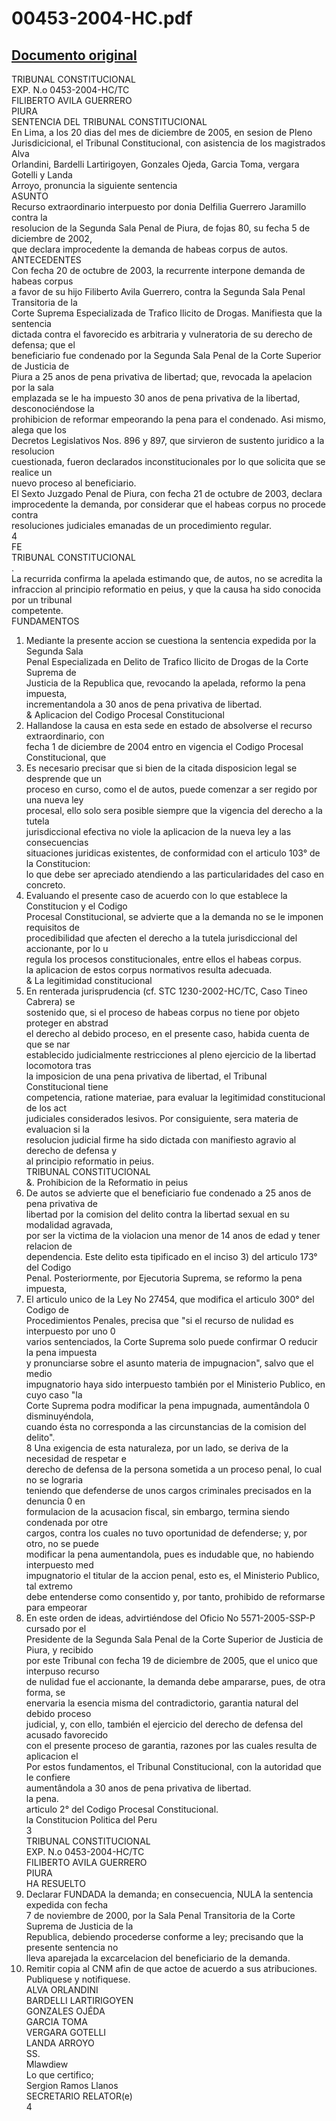 
00453-2004-HC.pdf
=================
  
[Documento original](https://tc.gob.pe/jurisprudencia/2006/00453-2004-HC.pdf)  
---  
TRIBUNAL CONSTITUCIONAL  
EXP. N.o 0453-2004-HC/TC  
FILIBERTO AVILA GUERRERO  
PIURA  
SENTENCIA DEL TRIBUNAL CONSTITUCIONAL  
En Lima, a los 20 dias del mes de diciembre de 2005, en sesion de Pleno  
Jurisdicicional, el Tribunal Constitucional, con asistencia de los magistrados Alva  
Orlandini, Bardelli Lartirigoyen, Gonzales Ojeda, Garcia Toma, vergara Gotelli y Landa  
Arroyo, pronuncia la siguiente sentencia  
ASUNTO  
Recurso extraordinario interpuesto por donia Delfilia Guerrero Jaramillo contra la  
resolucion de la Segunda Sala Penal de Piura, de fojas 80, su fecha 5 de diciembre de 2002,  
que declara improcedente la demanda de habeas corpus de autos.  
ANTECEDENTES  
Con fecha 20 de octubre de 2003, la recurrente interpone demanda de habeas corpus  
a favor de su hijo Filiberto Avila Guerrero, contra la Segunda Sala Penal Transitoria de la  
Corte Suprema Especializada de Trafico Ilicito de Drogas. Manifiesta que la sentencia  
dictada contra el favorecido es arbitraria y vulneratoria de su derecho de defensa; que el  
beneficiario fue condenado por la Segunda Sala Penal de la Corte Superior de Justicia de  
Piura a 25 anos de pena privativa de libertad; que, revocada la apelacion por la sala  
emplazada se le ha impuesto 30 anos de pena privativa de la libertad, desconociéndose la  
prohibicion de reformar empeorando la pena para el condenado. Asi mismo, alega que los  
Decretos Legislativos Nos. 896 y 897, que sirvieron de sustento juridico a la resolucion  
cuestionada, fueron declarados inconstitucionales por lo que solicita que se realice un  
nuevo proceso al beneficiario.  
El Sexto Juzgado Penal de Piura, con fecha 21 de octubre de 2003, declara  
improcedente la demanda, por considerar que el habeas corpus no procede contra  
resoluciones judiciales emanadas de un procedimiento regular.  
4  
FE  
TRIBUNAL CONSTITUCIONAL  
.  
La recurrida confirma la apelada estimando que, de autos, no se acredita la  
infraccion al principio reformatio en peius, y que la causa ha sido conocida por un tribunal  
competente.  
FUNDAMENTOS  
1. Mediante la presente accion se cuestiona la sentencia expedida por la Segunda Sala  
Penal Especializada en Delito de Trafico Ilicito de Drogas de la Corte Suprema de  
Justicia de la Republica que, revocando la apelada, reformo la pena impuesta,  
incrementandola a 30 anos de pena privativa de libertad.  
& Aplicacion del Codigo Procesal Constitucional  
2. Hallandose la causa en esta sede en estado de absolverse el recurso extraordinario, con  
fecha 1 de diciembre de 2004 entro en vigencia el Codigo Procesal Constitucional, que  
3. Es necesario precisar que si bien de la citada disposicion legal se desprende que un  
proceso en curso, como el de autos, puede comenzar a ser regido por una nueva ley  
procesal, ello solo sera posible siempre que la vigencia del derecho a la tutela  
jurisdiccional efectiva no viole la aplicacion de la nueva ley a las consecuencias  
situaciones juridicas existentes, de conformidad con el articulo 103° de la Constitucion:  
lo que debe ser apreciado atendiendo a las particularidades del caso en concreto.  
4. Evaluando el presente caso de acuerdo con lo que establece la Constitucion y el Codigo  
Procesal Constitucional, se advierte que a la demanda no se le imponen requisitos de  
procedibilidad que afecten el derecho a la tutela jurisdiccional del accionante, por lo u  
regula los procesos constitucionales, entre ellos el habeas corpus.  
la aplicacion de estos corpus normativos resulta adecuada.  
& La legitimidad constitucional  
5. En renterada jurisprudencia (cf. STC 1230-2002-HC/TC, Caso Tineo Cabrera) se  
sostenido que, si el proceso de habeas corpus no tiene por objeto proteger en abstrad  
el derecho al debido proceso, en el presente caso, habida cuenta de que se nar  
establecido judicialmente restricciones al pleno ejercicio de la libertad locomotora tras  
la imposicion de una pena privativa de libertad, el Tribunal Constitucional tiene  
competencia, ratione materiae, para evaluar la legitimidad constitucional de los act  
judiciales considerados lesivos. Por consiguiente, sera materia de evaluacion si la  
resolucion judicial firme ha sido dictada con manifiesto agravio al derecho de defensa y  
al principio reformatio in peius.  
TRIBUNAL CONSTITUCIONAL  
&. Prohibicion de la Reformatio in peius  
6. De autos se advierte que el beneficiario fue condenado a 25 anos de pena privativa de  
libertad por la comision del delito contra la libertad sexual en su modalidad agravada,  
por ser la victima de la violacion una menor de 14 anos de edad y tener relacion de  
dependencia. Este delito esta tipificado en el inciso 3) del articulo 173° del Codigo  
Penal. Posteriormente, por Ejecutoria Suprema, se reformo la pena impuesta,  
7. El articulo unico de la Ley No 27454, que modifica el articulo 300° del Codigo de  
Procedimientos Penales, precisa que "si el recurso de nulidad es interpuesto por uno 0  
varios sentenciados, la Corte Suprema solo puede confirmar O reducir la pena impuesta  
y pronunciarse sobre el asunto materia de impugnacion", salvo que el medio  
impugnatorio haya sido interpuesto también por el Ministerio Publico, en cuyo caso "la  
Corte Suprema podra modificar la pena impugnada, aumentândola 0 disminuyéndola,  
cuando ésta no corresponda a las circunstancias de la comision del delito".  
8 Una exigencia de esta naturaleza, por un lado, se deriva de la necesidad de respetar e  
derecho de defensa de la persona sometida a un proceso penal, lo cual no se lograria  
teniendo que defenderse de unos cargos criminales precisados en la denuncia 0 en  
formulacion de la acusacion fiscal, sin embargo, termina siendo condenada por otre  
cargos, contra los cuales no tuvo oportunidad de defenderse; y, por otro, no se puede  
modificar la pena aumentandola, pues es indudable que, no habiendo interpuesto med  
impugnatorio el titular de la accion penal, esto es, el Ministerio Publico, tal extremo  
debe entenderse como consentido y, por tanto, prohibido de reformarse para empeorar  
9. En este orden de ideas, advirtiéndose del Oficio No 5571-2005-SSP-P cursado por el  
Presidente de la Segunda Sala Penal de la Corte Superior de Justicia de Piura, y recibido  
por este Tribunal con fecha 19 de diciembre de 2005, que el unico que interpuso recurso  
de nulidad fue el accionante, la demanda debe ampararse, pues, de otra forma, se  
enervaria la esencia misma del contradictorio, garantia natural del debido proceso  
judicial, y, con ello, también el ejercicio del derecho de defensa del acusado favorecido  
con el presente proceso de garantia, razones por las cuales resulta de aplicacion el  
Por estos fundamentos, el Tribunal Constitucional, con la autoridad que le confiere  
aumentândola a 30 anos de pena privativa de libertad.  
la pena.  
articulo 2° del Codigo Procesal Constitucional.  
la Constitucion Politica del Peru  
3  
TRIBUNAL CONSTITUCIONAL  
EXP. N.o 0453-2004-HC/TC  
FILIBERTO AVILA GUERRERO  
PIURA  
HA RESUELTO  
1. Declarar FUNDADA la demanda; en consecuencia, NULA la sentencia expedida con fecha  
7 de noviembre de 2000, por la Sala Penal Transitoria de la Corte Suprema de Justicia de la  
Republica, debiendo procederse conforme a ley; precisando que la presente sentencia no  
lleva aparejada la excarcelacion del beneficiario de la demanda.  
2. Remitir copia al CNM afin de que actoe de acuerdo a sus atribuciones.  
Publiquese y notifiquese.  
ALVA ORLANDINI  
BARDELLI LARTIRIGOYEN  
GONZALES OJÉDA  
GARCIA TOMA  
VERGARA GOTELLI  
LANDA ARROYO  
SS.  
Mlawdiew  
Lo que certifico;  
Sergion Ramos Llanos  
SECRETARIO RELATOR(e)  
4